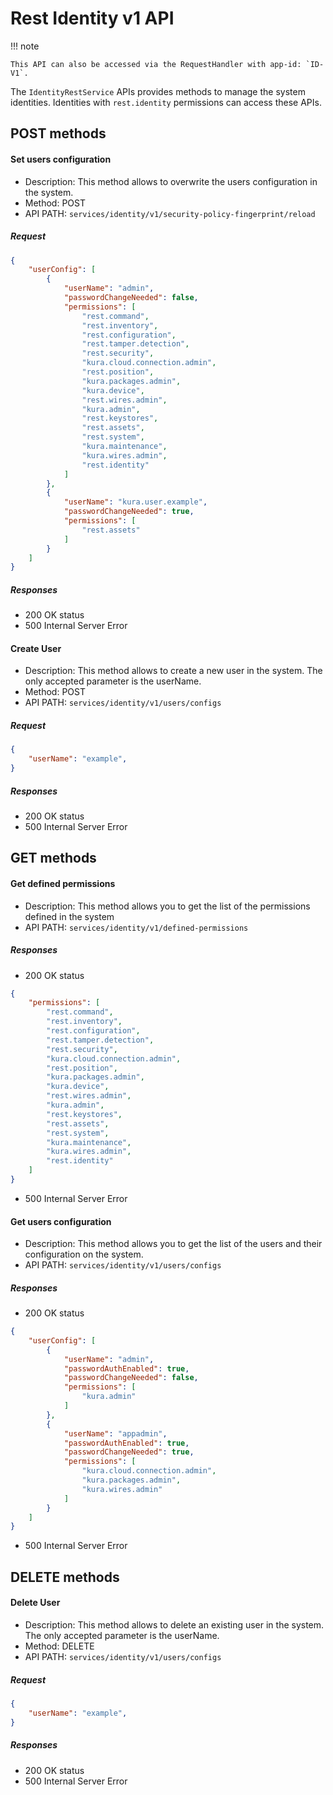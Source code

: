 # Rest Identity v1 API
!!! note

    This API can also be accessed via the RequestHandler with app-id: `ID-V1`.


The `IdentityRestService` APIs provides methods to manage the system identities.
Identities with `rest.identity` permissions can access these APIs.

## POST methods

#### Set users configuration

- Description: This method allows to overwrite the users configuration in the system.
- Method: POST
- API PATH: `services/identity/v1/security-policy-fingerprint/reload`

##### Request
```JSON
{
    "userConfig": [
        {
            "userName": "admin",
            "passwordChangeNeeded": false,
            "permissions": [
                "rest.command",
                "rest.inventory",
                "rest.configuration",
                "rest.tamper.detection",
                "rest.security",
                "kura.cloud.connection.admin",
                "rest.position",
                "kura.packages.admin",
                "kura.device",
                "rest.wires.admin",
                "kura.admin",
                "rest.keystores",
                "rest.assets",
                "rest.system",
                "kura.maintenance",
                "kura.wires.admin",
                "rest.identity"
            ]
        },
        {
            "userName": "kura.user.example",
            "passwordChangeNeeded": true,
            "permissions": [
                "rest.assets"
            ]
        }
    ]
}
```

##### Responses

- 200 OK status
- 500 Internal Server Error

#### Create User

- Description: This method allows to create a new user in the system. The only accepted parameter is the userName.
- Method: POST
- API PATH: `services/identity/v1/users/configs`

##### Request
```JSON
{
    "userName": "example",
}
```

##### Responses

- 200 OK status
- 500 Internal Server Error

## GET methods

#### Get defined permissions

- Description: This method allows you to get the list of the permissions defined in the system
- API PATH: `services/identity/v1/defined-permissions`

##### Responses

- 200 OK status
```JSON
{
    "permissions": [
        "rest.command",
        "rest.inventory",
        "rest.configuration",
        "rest.tamper.detection",
        "rest.security",
        "kura.cloud.connection.admin",
        "rest.position",
        "kura.packages.admin",
        "kura.device",
        "rest.wires.admin",
        "kura.admin",
        "rest.keystores",
        "rest.assets",
        "rest.system",
        "kura.maintenance",
        "kura.wires.admin",
        "rest.identity"
    ]
}
```
- 500 Internal Server Error

#### Get users configuration

- Description: This method allows you to get the list of the users and their configuration on the system.
- API PATH: `services/identity/v1/users/configs`

##### Responses

- 200 OK status
```JSON
{
    "userConfig": [
        {
            "userName": "admin",
            "passwordAuthEnabled": true,
            "passwordChangeNeeded": false,
            "permissions": [
                "kura.admin"
            ]
        },
        {
            "userName": "appadmin",
            "passwordAuthEnabled": true,
            "passwordChangeNeeded": true,
            "permissions": [
                "kura.cloud.connection.admin",
                "kura.packages.admin",
                "kura.wires.admin"
            ]
        }
    ]
}
```
- 500 Internal Server Error

## DELETE methods

#### Delete User

- Description: This method allows to delete an existing user in the system. The only accepted parameter is the userName.
- Method: DELETE
- API PATH: `services/identity/v1/users/configs`

##### Request
```JSON
{
    "userName": "example",
}
```

##### Responses

- 200 OK status
- 500 Internal Server Error

